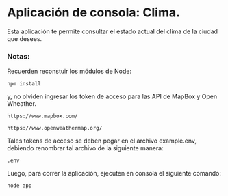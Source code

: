 # Aplicación de consola: Clima.

Esta aplicación te permite consultar el estado actual del clima de la ciudad que desees.

### Notas:

Recuerden reconstuir los módulos de Node:

```
npm install
```

y, no olviden ingresar los token de acceso para las API de MapBox y Open Wheather.

```
https://www.mapbox.com/

https://www.openweathermap.org/
```

Tales tokens de acceso se deben pegar en el archivo example.env, debiendo renombrar tal archivo de la siguiente manera:

```
.env
```

Luego, para correr la aplicación, ejecuten en consola el siguiente comando:

```
node app
```